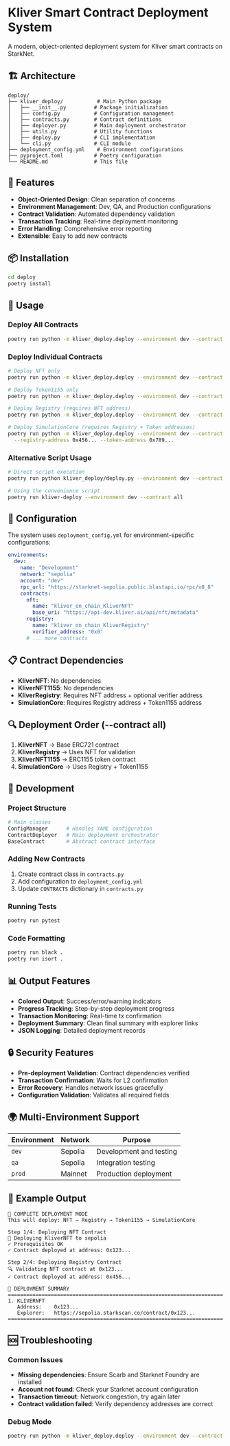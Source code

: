 # Kliver Smart Contract Deployment System

A modern, object-oriented deployment system for Kliver smart contracts on StarkNet.

## 🏗️ Architecture

```
deploy/
├── kliver_deploy/           # Main Python package
│   ├── __init__.py         # Package initialization
│   ├── config.py           # Configuration management
│   ├── contracts.py        # Contract definitions
│   ├── deployer.py         # Main deployment orchestrator
│   ├── utils.py            # Utility functions
│   ├── deploy.py           # CLI implementation
│   └── cli.py              # CLI module
├── deployment_config.yml    # Environment configurations
├── pyproject.toml          # Poetry configuration
└── README.md               # This file
```

## 🚀 Features

- **Object-Oriented Design**: Clean separation of concerns
- **Environment Management**: Dev, QA, and Production configurations
- **Contract Validation**: Automated dependency validation
- **Transaction Tracking**: Real-time deployment monitoring
- **Error Handling**: Comprehensive error reporting
- **Extensible**: Easy to add new contracts

## 📦 Installation

```bash
cd deploy
poetry install
```

## 🎯 Usage

### Deploy All Contracts
```bash
poetry run python -m kliver_deploy.deploy --environment dev --contract all
```

### Deploy Individual Contracts
```bash
# Deploy NFT only
poetry run python -m kliver_deploy.deploy --environment dev --contract nft

# Deploy Token1155 only  
poetry run python -m kliver_deploy.deploy --environment dev --contract kliver_1155

# Deploy Registry (requires NFT address)
poetry run python -m kliver_deploy.deploy --environment dev --contract registry --nft-address 0x123...

# Deploy SimulationCore (requires Registry + Token addresses)
poetry run python -m kliver_deploy.deploy --environment dev --contract simulation_core \
  --registry-address 0x456... --token-address 0x789...
```

### Alternative Script Usage
```bash
# Direct script execution
poetry run python kliver_deploy/deploy.py --environment dev --contract all

# Using the convenience script
poetry run kliver-deploy --environment dev --contract all
```

## 🔧 Configuration

The system uses `deployment_config.yml` for environment-specific configurations:

```yaml
environments:
  dev:
    name: "Development"
    network: "sepolia"
    account: "dev"
    rpc_url: "https://starknet-sepolia.public.blastapi.io/rpc/v0_8"
    contracts:
      nft:
        name: "kliver_on_chain_KliverNFT"
        base_uri: "https://api-dev.kliver.ai/api/nft/metadata"
      registry:
        name: "kliver_on_chain_KliverRegistry"
        verifier_address: "0x0"
      # ... more contracts
```

## 📋 Contract Dependencies

- **KliverNFT**: No dependencies
- **KliverNFT1155**: No dependencies
- **KliverRegistry**: Requires NFT address + optional verifier address
- **SimulationCore**: Requires Registry address + Token1155 address

## 🔍 Deployment Order (--contract all)

1. **KliverNFT** → Base ERC721 contract
2. **KliverRegistry** → Uses NFT for validation
3. **KliverNFT1155** → ERC1155 token contract  
4. **SimulationCore** → Uses Registry + Token1155

## 🧪 Development

### Project Structure
```python
# Main classes
ConfigManager      # Handles YAML configuration
ContractDeployer   # Main deployment orchestrator
BaseContract       # Abstract contract interface
```

### Adding New Contracts
1. Create contract class in `contracts.py`
2. Add configuration to `deployment_config.yml`
3. Update `CONTRACTS` dictionary in `contracts.py`

### Running Tests
```bash
poetry run pytest
```

### Code Formatting
```bash
poetry run black .
poetry run isort .
```

## 📊 Output Features

- **Colored Output**: Success/error/warning indicators
- **Progress Tracking**: Step-by-step deployment progress
- **Transaction Monitoring**: Real-time tx confirmation
- **Deployment Summary**: Clean final summary with explorer links
- **JSON Logging**: Detailed deployment records

## 🔒 Security Features

- **Pre-deployment Validation**: Contract dependencies verified
- **Transaction Confirmation**: Waits for L2 confirmation
- **Error Recovery**: Handles network issues gracefully
- **Configuration Validation**: Validates all required fields

## 🌍 Multi-Environment Support

| Environment | Network | Purpose |
|-------------|---------|---------|
| `dev` | Sepolia | Development and testing |
| `qa` | Sepolia | Integration testing |
| `prod` | Mainnet | Production deployment |

## 📝 Example Output

```
🚀 COMPLETE DEPLOYMENT MODE
This will deploy: NFT → Registry → Token1155 → SimulationCore

Step 1/4: Deploying NFT Contract
🎯 Deploying KliverNFT to sepolia
✓ Prerequisites OK
✓ Contract deployed at address: 0x123...

Step 2/4: Deploying Registry Contract
🔍 Validating NFT contract at 0x123...
✓ Contract deployed at address: 0x456...

🎉 DEPLOYMENT SUMMARY
======================================================================
1. KLIVERNFT
   Address:    0x123...
   Explorer:   https://sepolia.starkscan.co/contract/0x123...
======================================================================
```

## 🆘 Troubleshooting

### Common Issues
- **Missing dependencies**: Ensure Scarb and Starknet Foundry are installed
- **Account not found**: Check your Starknet account configuration
- **Transaction timeout**: Network congestion, try again later
- **Contract validation failed**: Verify dependency addresses are correct

### Debug Mode
```bash
poetry run python -m kliver_deploy.deploy --environment dev --contract all --verbose
```